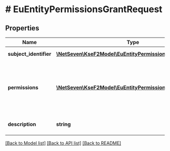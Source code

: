 # # EuEntityPermissionsGrantRequest

## Properties

Name | Type | Description | Notes
------------ | ------------- | ------------- | -------------
**subject_identifier** | [**\NetSeven\KseF2Model\EuEntityPermissionsSubjectIdentifier**](EuEntityPermissionsSubjectIdentifier.md) | Identyfikator podmiotu.  | Type | Value |  | --- | --- |  | Fingerprint | Odcisk palca certyfikatu | |
**permissions** | [**\NetSeven\KseF2Model\EuEntityPermissionType[]**](EuEntityPermissionType.md) | Lista nadawanych uprawnień. Każda wartość może wystąpić tylko raz. |
**description** | **string** | Opis nadawanych uprawnień. |

[[Back to Model list]](../../README.md#models) [[Back to API list]](../../README.md#endpoints) [[Back to README]](../../README.md)
